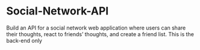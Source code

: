 # Social-Network-API
Build an API for a social network web application where users can share their thoughts, react to friends’ thoughts, and create a friend list. This is the back-end only
